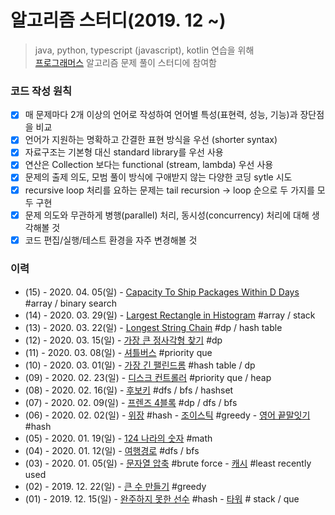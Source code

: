 # 알고리즘 스터디(2019. 12 ~)
> java, python, typescript (javascript), kotlin 연습을 위해  
> [프로그래머스](http://programmers.co.kr) 알고리즘 문제 풀이 스터디에 참여함

### 코드 작성 원칙 

- [x] 매 문제마다 2개 이상의 언어로 작성하여 언어별 특성(표현력, 성능, 기능)과 장단점을 비교
- [x] 언어가 지원하는 명확하고 간결한 표현 방식을 우선 (shorter syntax)
- [x] 자료구조는 기본형 대신 standard library를 우선 사용 
- [x] 연산은 Collection 보다는 functional (stream, lambda) 우선 사용
- [x] 문제의 출제 의도, 모범 풀이 방식에 구애받지 않는 다양한 코딩 sytle 시도
- [x] recursive loop 처리를 요하는 문제는 tail recursion -> loop 순으로 두 가지를 모두 구현
- [x] 문제 의도와 무관하게 병행(parallel) 처리, 동시성(concurrency) 처리에 대해 생각해볼 것
- [x] 코드 편집/실행/테스트 환경을 자주 변경해볼 것

### 이력

<!--* (16) - 2020. 04. 12(일) - [easy 1](./_16_/note1.md) #binary search tree- [easy 2](./_16_/note2.md) #binary search tree- [easy 3](./_16_/note3.md) #binary search tree-->
* (15) - 2020. 04. 05(일) - [Capacity To Ship Packages Within D Days](./_15_/note.md) #array / binary search
* (14) - 2020. 03. 29(일) - [Largest Rectangle in Histogram](./_14_/note.md) #array / stack
* (13) - 2020. 03. 22(일) - [Longest String Chain](./_13_/note.md) #dp / hash table
* (12) - 2020. 03. 15(일) - [가장 큰 정사각형 찾기](./_12_/note.md) #dp
* (11) - 2020. 03. 08(일) - [셔틀버스](./_11_/note.md) #priority que
* (10) - 2020. 03. 01(일) - [가장 긴 팰린드롬](./_10_/note.md) #hash table / dp
* (09) - 2020. 02. 23(일) - [디스크 컨트롤러](./_09_/note.md) #priority que / heap
* (08) - 2020. 02. 16(일) - [후보키](./_08_/note.md) #dfs / bfs / hashset
* (07) - 2020. 02. 09(일) - [프렌즈 4블록](./_07_/note.md)  #dp / dfs / bfs
* (06) - 2020. 02. 02(일) - [위장](./_06_/note1.md) #hash - [조이스틱](./_06_/note1.md) #greedy - [영어 끝말잇기](./_06_/note3.md) #hash
* (05) - 2020. 01. 19(일) - [124 나라의 숫자](./_05_/note.md) #math
* (04) - 2020. 01. 12(일) - [여행경로](./_04_/note.md)  #dfs / bfs
* (03) - 2020. 01. 05(일) - [문자열 압축](./_03_/note1.md) #brute force - [캐시](./03_/note2.md) #least recently used
* (02) - 2019. 12. 22(일) - [큰 수 만들기](./_02_/note.md) #greedy
* (01) - 2019. 12. 15(일) - [완주하지 못한 선수](./_01_/note1.md) #hash - [타워](./_01_/note2.md) # stack / que

